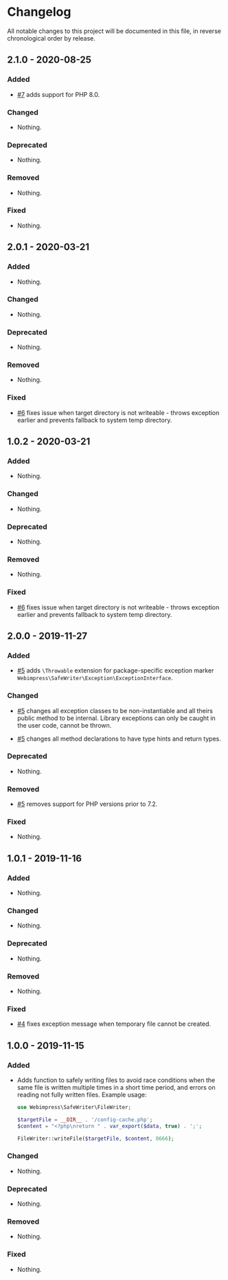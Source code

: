 # Changelog

All notable changes to this project will be documented in this file, in reverse chronological order by release.

## 2.1.0 - 2020-08-25

### Added

- [#7](https://github.com/webimpress/safe-writer/pull/7) adds support for PHP 8.0.

### Changed

- Nothing.

### Deprecated

- Nothing.

### Removed

- Nothing.

### Fixed

- Nothing.

## 2.0.1 - 2020-03-21

### Added

- Nothing.

### Changed

- Nothing.

### Deprecated

- Nothing.

### Removed

- Nothing.

### Fixed

- [#6](https://github.com/webimpress/safe-writer/pull/6) fixes issue when target directory is not writeable - throws exception earlier and prevents fallback to system temp directory.

## 1.0.2 - 2020-03-21

### Added

- Nothing.

### Changed

- Nothing.

### Deprecated

- Nothing.

### Removed

- Nothing.

### Fixed

- [#6](https://github.com/webimpress/safe-writer/pull/6) fixes issue when target directory is not writeable - throws exception earlier and prevents fallback to system temp directory.

## 2.0.0 - 2019-11-27

### Added

- [#5](https://github.com/webimpress/safe-writer/pull/5) adds `\Throwable` extension for package-specific exception marker `Webimpress\SafeWriter\Exception\ExceptionInterface`.

### Changed

- [#5](https://github.com/webimpress/safe-writer/pull/5) changes all exception classes to be non-instantiable and all theirs public method to be internal.
  Library exceptions can only be caught in the user code, cannot be thrown.  

- [#5](https://github.com/webimpress/safe-writer/pull/5) changes all method declarations to have type hints and return types.

### Deprecated

- Nothing.

### Removed

- [#5](https://github.com/webimpress/safe-writer/pull/5) removes support for PHP versions prior to 7.2.

### Fixed

- Nothing.

## 1.0.1 - 2019-11-16

### Added

- Nothing.

### Changed

- Nothing.

### Deprecated

- Nothing.

### Removed

- Nothing.

### Fixed

- [#4](https://github.com/webimpress/safe-writer/pull/4) fixes exception message when temporary file cannot be created.

## 1.0.0 - 2019-11-15

### Added

- Adds function to safely writing files to avoid race conditions when
  the same file is written multiple times in a short time period,
  and errors on reading not fully written files. Example usage:

  ```php
  use Webimpress\SafeWriter\FileWriter;

  $targetFile = __DIR__ . '/config-cache.php';
  $content = "<?php\nreturn " . var_export($data, true) . ';';

  FileWriter::writeFile($targetFile, $content, 0666);
  ```

### Changed

- Nothing.

### Deprecated

- Nothing.

### Removed

- Nothing.

### Fixed

- Nothing.
